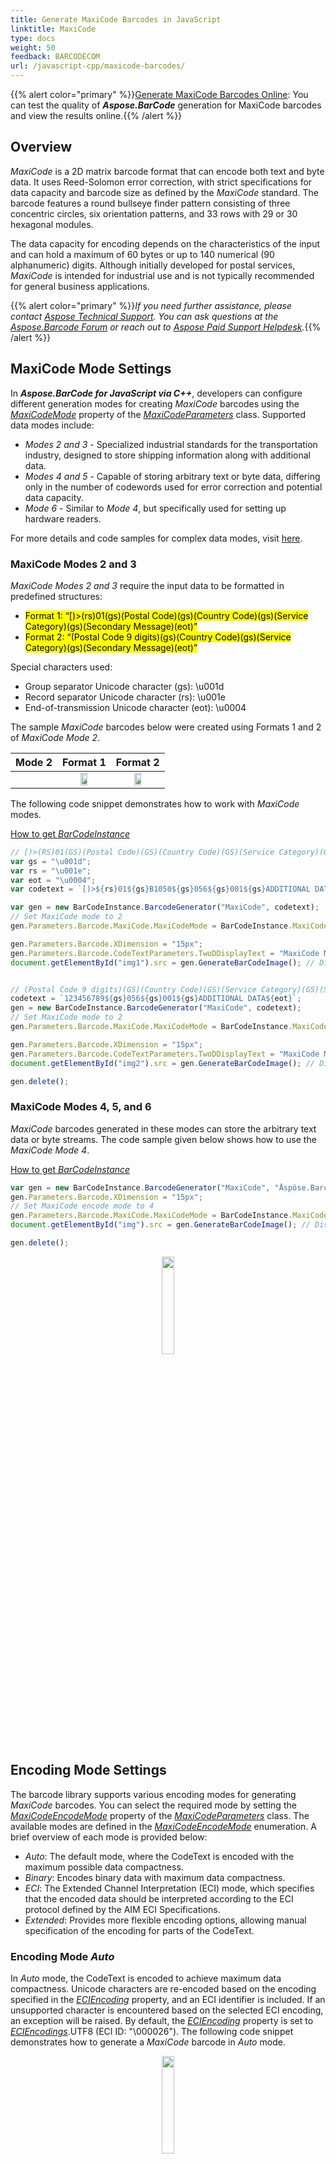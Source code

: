 ```yaml
---
title: Generate MaxiCode Barcodes in JavaScript
linktitle: MaxiCode
type: docs
weight: 50
feedback: BARCODECOM
url: /javascript-cpp/maxicode-barcodes/
---
```

{{% alert color="primary" %}}[Generate MaxiCode Barcodes Online](https://products.aspose.app/barcode/generate/maxicode): You can test the quality of ***Aspose.BarCode*** generation for MaxiCode barcodes and view the results online.{{% /alert %}}

## **Overview**
*MaxiCode* is a 2D matrix barcode format that can encode both text and byte data. It uses Reed-Solomon error correction, with strict specifications for data capacity and barcode size as defined by the *MaxiCode* standard. The barcode features a round bullseye finder pattern consisting of three concentric circles, six orientation patterns, and 33 rows with 29 or 30 hexagonal modules.

The data capacity for encoding depends on the characteristics of the input and can hold a maximum of 60 bytes or up to 140 numerical (90 alphanumeric) digits. Although initially developed for postal services, *MaxiCode* is intended for industrial use and is not typically recommended for general business applications.

{{% alert color="primary" %}}*If you need further assistance, please contact [Aspose Technical Support](/barcode/javascript-cpp/technical-support/). You can ask questions at the [Aspose.Barcode Forum](https://forum.aspose.com/c/barcode/13) or reach out to [Aspose Paid Support Helpdesk](https://helpdesk.aspose.com/).*{{% /alert %}}

## **MaxiCode Mode Settings**
In ***Aspose.BarCode for JavaScript via C++***, developers can configure different generation modes for creating *MaxiCode* barcodes using the [*MaxiCodeMode*](https://reference.aspose.com/barcode/javascript-cpp/aspose.barcode.generation/maxicodeparameters/maxicodemode) property of the [*MaxiCodeParameters*](https://reference.aspose.com/barcode/javascript-cpp/aspose.barcode.generation/maxicodeparameters) class. Supported data modes include:
- *Modes 2 and 3* - Specialized industrial standards for the transportation industry, designed to store shipping information along with additional data.
- *Modes 4 and 5* - Capable of storing arbitrary text or byte data, differing only in the number of codewords used for error correction and potential data capacity.
- *Mode 6* - Similar to *Mode 4*, but specifically used for setting up hardware readers.

For more details and code samples for complex data modes, visit [here](/net/complex-maxicode/).

### **MaxiCode Modes 2 and 3**
*MaxiCode Modes 2 and 3* require the input data to be formatted in predefined structures:
- <mark>Format 1: “[)>(rs)01(gs)(Postal Code)(gs)(Country Code)(gs)(Service Category)(gs)(Secondary Message)(eot)”</mark>
- <mark>Format 2: “(Postal Code 9 digits)(gs)(Country Code)(gs)(Service Category)(gs)(Secondary Message)(eot)”</mark>

Special characters used:
- Group separator Unicode character (gs): \u001d
- Record separator Unicode character (rs): \u001e
- End-of-transmission Unicode character (eot): \u0004

The sample *MaxiCode* barcodes below were created using Formats 1 and 2 of *MaxiCode Mode 2*.

|Mode 2|Format 1|Format 2|
| :-: | :-: | :-: |
| |<img src="maxicodemode2first.png" width="40%" height="40%">|<img src="maxicodemode2second.png" width="40%" height="40%">|

The following code snippet demonstrates how to work with *MaxiCode* modes.

[How to get *BarCodeInstance*](/barcode/javascript-cpp/get-barcode-module-instance/)
```javascript
// [)>(RS)01(GS)(Postal Code)(GS)(Country Code)(GS)(Service Category)(GS)(Secondary Message)(EOT)
var gs = "\u001d";
var rs = "\u001e";
var eot = "\u0004";
var codetext = `[)>${rs}01${gs}B1050${gs}056${gs}001${gs}ADDITIONAL DATA${eot}`;

var gen = new BarCodeInstance.BarcodeGenerator("MaxiCode", codetext);
// Set MaxiCode mode to 2
gen.Parameters.Barcode.MaxiCode.MaxiCodeMode = BarCodeInstance.MaxiCodeMode.Mode2;

gen.Parameters.Barcode.XDimension = "15px";
gen.Parameters.Barcode.CodeTextParameters.TwoDDisplayText = "MaxiCode Mode 2";
document.getElementById("img1").src = gen.GenerateBarCodeImage(); // Display barcode image


// (Postal Code 9 digits)(GS)(Country Code)(GS)(Service Category)(GS)(Secondary Message)(EOT)
codetext = `123456789${gs}056${gs}001${gs}ADDITIONAL DATA${eot}`;
gen = new BarCodeInstance.BarcodeGenerator("MaxiCode", codetext);
// Set MaxiCode mode to 2
gen.Parameters.Barcode.MaxiCode.MaxiCodeMode = BarCodeInstance.MaxiCodeMode.Mode2;

gen.Parameters.Barcode.XDimension = "15px";
gen.Parameters.Barcode.CodeTextParameters.TwoDDisplayText = "MaxiCode Mode 2";
document.getElementById("img2").src = gen.GenerateBarCodeImage(); // Display barcode image

gen.delete();


```
  
### **MaxiCode Modes 4, 5, and 6**
*MaxiCode* barcodes generated in these modes can store the arbitrary text data or byte streams. The code sample given below shows how to use the *MaxiCode Mode 4*.

[How to get *BarCodeInstance*](/barcode/javascript-cpp/get-barcode-module-instance/)
```javascript
var gen = new BarCodeInstance.BarcodeGenerator("MaxiCode", "Åspóse.Barcóde©");
gen.Parameters.Barcode.XDimension = "15px";
// Set MaxiCode encode mode to 4
gen.Parameters.Barcode.MaxiCode.MaxiCodeMode = BarCodeInstance.MaxiCodeMode.Mode4;
document.getElementById("img").src = gen.GenerateBarCodeImage(); // Display barcode image

gen.delete();


```
  
<p align="center"><img src="maxicodemode4.png" width="20%" height="20%"></p>


## **Encoding Mode Settings**
The barcode library supports various encoding modes for generating *MaxiCode* barcodes. You can select the required mode by setting the [*MaxiCodeEncodeMode*](https://reference.aspose.com/barcode/javascript-cpp/aspose.barcode.generation/maxicodeparameters/maxicodeencodemode) property of the [*MaxiCodeParameters*](https://reference.aspose.com/barcode/javascript-cpp/aspose.barcode.generation/maxicodeparameters) class. The available modes are defined in the [*MaxiCodeEncodeMode*](https://reference.aspose.com/barcode/javascript-cpp/aspose.barcode.generation/maxicodeencodemode/) enumeration. A brief overview of each mode is provided below:

- *Auto*: The default mode, where the CodeText is encoded with the maximum possible data compactness.
- *Binary*: Encodes binary data with maximum data compactness.
- *ECI*: The Extended Channel Interpretation (ECI) mode, which specifies that the encoded data should be interpreted according to the ECI protocol defined by the AIM ECI Specifications.
- *Extended*: Provides more flexible encoding options, allowing manual specification of the encoding for parts of the CodeText.

### **Encoding Mode *Auto***
In *Auto* mode, the CodeText is encoded to achieve maximum data compactness. Unicode characters are re-encoded based on the encoding specified in the [*ECIEncoding*](https://reference.aspose.com/barcode/javascript-cpp/aspose.barcode.generation/maxicodeparameters/eciencoding/) property, and an ECI identifier is included. If an unsupported character is encountered based on the selected ECI encoding, an exception will be raised. By default, the [*ECIEncoding*](https://reference.aspose.com/barcode/javascript-cpp/aspose.barcode.generation/maxicodeparameters/eciencoding/) property is set to [*ECIEncodings*](https://reference.aspose.com/barcode/javascript-cpp/aspose.barcode.generation/eciencodings/).UTF8 (ECI ID: "\000026"). The following code snippet demonstrates how to generate a *MaxiCode* barcode in *Auto* mode.

<p align="center"><img src="maxicodeencodemodeauto.png" width="20%" height="20%"></p>

[How to get *BarCodeInstance*](/barcode/javascript-cpp/get-barcode-module-instance/)
```javascript
var gen = new BarCodeInstance.BarcodeGenerator("MaxiCode", "犬Right狗");
document.getElementById("img").src = gen.GenerateBarCodeImage(); // Display barcode image

gen.delete();


```

### **Encoding Mode *Binary***
The *Binary* mode serves to encode byte streams. If a Unicode character is encountered, an exception is thrown. The code sample below explains how to work with this encoding mode.

<p align="center"><img src="maxicodeencodemodebinary.png" width="20%" height="20%"></p>  
  
[How to get *BarCodeInstance*](/barcode/javascript-cpp/get-barcode-module-instance/)
```javascript
var encodedArr = new Uint8Array([0xFF, 0xFE, 0xFD, 0xFC, 0xFB, 0xFA, 0xF9]);
var gen = new BarCodeInstance.BarcodeGenerator("MaxiCode");
var b64encoded = btoa(String.fromCharCode.apply(null, encodedArr));
gen.SetCodeTextBase64(b64encoded);

// Set MaxiCode encode mode to Binary
gen.Parameters.Barcode.MaxiCode.MaxiCodeEncodeMode = BarCodeInstance.MaxiCodeEncodeMode.Binary;
document.getElementById("img").src = gen.GenerateBarCodeImage(); // Display barcode image

gen.delete();

```

### **Encoding Mode *ECI***
The Extended Channel Interpretation (ECI) mode indicates that the encoded data should be interpreted according to the ECI protocol defined by the AIM ECI Specifications. When using ECI mode, the entire CodeText is re-encoded based on the encoding specified in the [*ECIEncoding*](https://reference.aspose.com/barcode/javascript-cpp/aspose.barcode.generation/maxicodeparameters/eciencoding/) property, with an ECI identifier added. If the selected ECI encoding cannot support a character, an exception is triggered. By default, the [*ECIEncoding*](https://reference.aspose.com/barcode/javascript-cpp/aspose.barcode.generation/maxicodeparameters/eciencoding/) property is set to [*ECIEncodings*](https://reference.aspose.com/barcode/javascript-cpp/aspose.barcode.generation/eciencodings/).UTF8 (ECI ID: "\000026").

The following code sample shows how to utilize the *ECI* mode.


<p align="center"><img src="maxicodeencodemodeeci.png" width="20%" height="20%"></p>

```csharp
// ECI mode, Latin/Greek alphabet encoding. ECI ID: "\000009"
var str = "ΑΒΓΔΕ";
var gen = new BarCodeInstance.BarcodeGenerator("MaxiCode", str);

// Set MaxiCode encode mode to ECI
gen.Parameters.Barcode.MaxiCode.MaxiCodeEncodeMode = BarCodeInstance.MaxiCodeEncodeMode.ECI;
gen.Parameters.Barcode.MaxiCode.ECIEncoding = BarCodeInstance.ECIEncodings.ISO_8859_7;

document.getElementById("img").src = gen.GenerateBarCodeImage(); // Display barcode image

gen.delete();

```

### **Encoding Mode *Extended***
In *Extended* mode, the data passed to the [*CodeText*](https://reference.aspose.com/barcode/javascript-cpp/aspose.barcode.generation/barcodegenerator/codetext/) property can include control words in addition to the main input data. These control words provide extended control over the data encoding process, enabling the storage of textual sequences with different encodings within a single barcode. To create *MaxiCode* barcodes in this format, it is recommended to use the [*MaxiCodeExtCodetextBuilder*](https://reference.aspose.com/barcode/javascript-cpp/aspose.barcode.generation/maxicodeextcodetextbuilder/) class.

<p align="center"><img src="maxicodeencodemodeextended.png" width="20%" height="20%"></p>

[How to get *BarCodeInstance*](/barcode/javascript-cpp/get-barcode-module-instance/)
```javascript
// Create codetext
var textBuilder = new BarCodeInstance.MaxiCodeExtCodetextBuilder();
textBuilder.AddECICodetext(BarCodeInstance.ECIEncodings.Win1251, "Will");
textBuilder.AddECICodetext(BarCodeInstance.ECIEncodings.UTF8, "犬Right狗");
textBuilder.AddECICodetext(BarCodeInstance.ECIEncodings.UTF16BE, "犬Power狗");
textBuilder.AddPlainCodetext("Plain text");

// Generate codetext
var codetext = textBuilder.GetExtendedCodetext();

// Generate barcode
var gen = new BarCodeInstance.BarcodeGenerator("MaxiCode", codetext);
gen.Parameters.Barcode.XDimension = "15px";
// Set encode mode to Extended
gen.Parameters.Barcode.MaxiCode.MaxiCodeEncodeMode = BarCodeInstance.MaxiCodeEncodeMode.Extended;
gen.Parameters.Barcode.CodeTextParameters.TwoDDisplayText = "Extended mode";

document.getElementById("img").src = gen.GenerateBarCodeImage(); // Display barcode image

gen.delete();

```

## **Aspect Ratio**
*Aspect Ratio* is the ratio between the width and height of a barcode. In ***Aspose.BarCode for JavaScript via C++***, developers can use the [*AspectRatio*](https://reference.aspose.com/barcode/javascript-cpp/aspose.barcode.generation/maxicodeparameters/properties/aspectratio) property of the [*MaxiCodeParameters*](https://reference.aspose.com/barcode/javascript-cpp/aspose.barcode.generation/maxicodeparameters) class to adjust the barcode's proportions based on the X and Y coordinates. This property is a relative coefficient to the [*XDimension*](https://reference.aspose.com/barcode/javascript-cpp/aspose.barcode.generation/barcodeparameters/properties/xdimension) parameter. For optimal generation, *MaxiCode* barcodes should have an *AspectRatio* value of 1. Below is an example of a *MaxiCode* barcode generated with an *Aspect Ratio* of 0.5.

<p align="center"><img src="maxicodeaspectratio0.5.png" width="20%" height="20%"></p>

The following code snippet demonstrates how to configure the *Aspect Ratio* for *MaxiCode* barcode generation.

[How to get *BarCodeInstance*](/barcode/javascript-cpp/get-barcode-module-instance/)
```javascript
var gen = new BarCodeInstance.BarcodeGenerator("MaxiCode", "Åspóse.Barcóde©");
gen.Parameters.Barcode.XDimension = "15px";
// Set aspect ratio to 0.5
gen.Parameters.Barcode.MaxiCode.AspectRatio = 0.5;

document.getElementById("img").src = gen.GenerateBarCodeImage(); // Display barcode image

gen.delete();


```

## **Structured Append**
The structured append mode is a special generation mode that enables the combination of up to eight MaxiCode barcodes. To use this mode, the following properties must be initialized:

- [*MaxiCodeStructuredAppendModeBarcodesCount*](https://reference.aspose.com/barcode/javascript-cpp/aspose.barcode.generation/maxicodeparameters/maxicodestructuredappendmodebarcodescount/) – specifies the number of MaxiCode barcodes to be generated (between 2 and 8).
- [*MaxiCodeStructuredAppendModeBarcodeId*](https://reference.aspose.com/barcode/javascript-cpp/aspose.barcode.generation/maxicodeparameters/maxicodestructuredappendmodebarcodeid/) – sets the position of the barcode in the sequence.


<p align="center"><img src="maxicodestructuredappendmode.png" width="20%" height="20%"></p>

[How to get *BarCodeInstance*](/barcode/javascript-cpp/get-barcode-module-instance/)
```javascript
var gen = new BarCodeInstance.BarcodeGenerator("MaxiCode", "Åspóse.Barcóde©");
gen.Parameters.Barcode.XDimension = "15px";
// Set MaxiCode structured append mode with barcode ID
gen.Parameters.Barcode.MaxiCode.MaxiCodeStructuredAppendModeBarcodeId = 3;
gen.Parameters.Barcode.MaxiCode.MaxiCodeStructuredAppendModeBarcodeId = 5;

document.getElementById("img").src = gen.GenerateBarCodeImage(); // Display barcode image

gen.delete();

```



